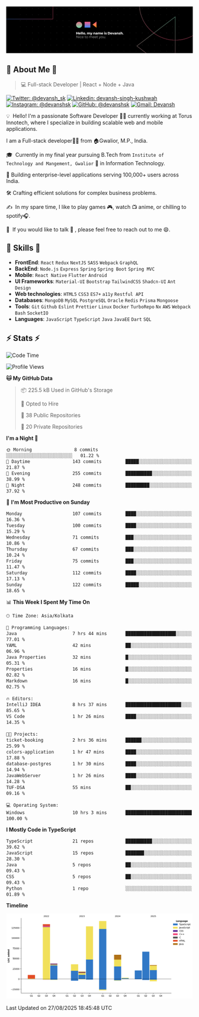 ![Banner](./Devansh%20Singh%20Banner.png)

## 👋 About Me 👋

> 💻 Full-stack Developer | React + Node + Java

[![Twitter: @devansh_sk](https://img.shields.io/twitter/follow/devansh_sk?style=social)](https://twitter.com/devansh_sk)
[![Linkedin: devansh-singh-kushwah](https://img.shields.io/badge/-Devansh%20Singh%20Kushwah-blue?style=flat-square&logo=Linkedin&logoColor=white&link=https://www.linkedin.com/in/devanshsk/)](https://www.linkedin.com/in/devanshsk/)
[![Instagram: @devanshsk](https://img.shields.io/badge/-devanshsk-E4405F?style=flat-square&logo=instagram&logoColor=white)](https://instagram.com/devanshsk)
[![GitHub: @devanshsk](https://img.shields.io/github/followers/devanshsk?label=follow&style=social)](https://github.com/devanshsk)
[![Gmail: Devansh](https://img.shields.io/badge/Gmail-D14836?style=flat-square&logo=gmail&logoColor=white)](mailto:work.devanshsk@gmail.com)

💡 &nbsp;Hello! I'm a passionate Software Developer 🧑‍💻 currently working at Torus Innotech, where I specialize in building scalable web and mobile applications.

I am a Full-stack developer🧑‍💻 from 🏠Gwalior, M.P., India.

🎓 &nbsp;Currently in my final year pursuing B.Tech from `Institute of Technology and Mangement, Gwalior` 🏫 in Information Technology.

💼 Building enterprise-level applications serving 100,000+ users across India.

🛠️ Crafting efficient solutions for complex business problems.

✍️ &nbsp;In my spare time, I like to play games 🎮, watch 📺 anime, or chilling to spotify🎧.

💬 &nbsp;If you would like to talk 👋 , please feel free to reach out to me 😄.

##  🎉 Skills  🎉
- **FrontEnd**: `React` `Redux` `NextJS` `SASS` `Webpack` `GraphQL`
- **BackEnd**: `Node.js` `Express` `Spring` `Spring Boot` `Spring MVC`
- **Mobile**: `React Native` `Flutter` `Android` 
- **UI Frameworks**: `Material-UI` `Bootstrap` `TailwindCSS` `Shadcn-UI` `Ant Design`
- **Web technologies**: `HTML5` `CSS3` `ES7+` `a11y` `Restful API` 
- **Databases**: `MongoDB` `MySQL` `PostgreSQL` `Oracle` `Redis` `Prisma` `Mongoose`
- **Tools**: `Git` `Github` `Eslint` `Prettier` `Linux` `Docker` `TurboRepo` `Nx` `AWS` `Webpack` `Bash` `SocketIO`
- **Languages**: `JavaScript` `TypeScript` `Java` `JavaEE` `Dart` `SQL`

## ⚡ Stats ⚡
<!--START_SECTION:waka-->
![Code Time](http://img.shields.io/badge/Code%20Time-574%20hrs%2046%20mins-blue)

![Profile Views](http://img.shields.io/badge/Profile%20Views-0-blue)

**🐱 My GitHub Data** 

> 📦 225.5 kB Used in GitHub's Storage 
 > 
> 💼 Opted to Hire
 > 
> 📜 38 Public Repositories 
 > 
> 🔑 20 Private Repositories 
 > 
**I'm a Night 🦉** 

```text
🌞 Morning                8 commits           ░░░░░░░░░░░░░░░░░░░░░░░░░   01.22 % 
🌆 Daytime                143 commits         █████░░░░░░░░░░░░░░░░░░░░   21.87 % 
🌃 Evening                255 commits         ██████████░░░░░░░░░░░░░░░   38.99 % 
🌙 Night                  248 commits         █████████░░░░░░░░░░░░░░░░   37.92 % 
```
📅 **I'm Most Productive on Sunday** 

```text
Monday                   107 commits         ████░░░░░░░░░░░░░░░░░░░░░   16.36 % 
Tuesday                  100 commits         ████░░░░░░░░░░░░░░░░░░░░░   15.29 % 
Wednesday                71 commits          ███░░░░░░░░░░░░░░░░░░░░░░   10.86 % 
Thursday                 67 commits          ███░░░░░░░░░░░░░░░░░░░░░░   10.24 % 
Friday                   75 commits          ███░░░░░░░░░░░░░░░░░░░░░░   11.47 % 
Saturday                 112 commits         ████░░░░░░░░░░░░░░░░░░░░░   17.13 % 
Sunday                   122 commits         █████░░░░░░░░░░░░░░░░░░░░   18.65 % 
```


📊 **This Week I Spent My Time On** 

```text
🕑︎ Time Zone: Asia/Kolkata

💬 Programming Languages: 
Java                     7 hrs 44 mins       ███████████████████░░░░░░   77.01 % 
YAML                     42 mins             ██░░░░░░░░░░░░░░░░░░░░░░░   06.96 % 
Java Properties          32 mins             █░░░░░░░░░░░░░░░░░░░░░░░░   05.31 % 
Properties               16 mins             █░░░░░░░░░░░░░░░░░░░░░░░░   02.82 % 
Markdown                 16 mins             █░░░░░░░░░░░░░░░░░░░░░░░░   02.75 % 

🔥 Editors: 
IntelliJ IDEA            8 hrs 37 mins       █████████████████████░░░░   85.65 % 
VS Code                  1 hr 26 mins        ████░░░░░░░░░░░░░░░░░░░░░   14.35 % 

🐱‍💻 Projects: 
ticket-booking           2 hrs 36 mins       ██████░░░░░░░░░░░░░░░░░░░   25.99 % 
colors-application       1 hr 47 mins        ████░░░░░░░░░░░░░░░░░░░░░   17.88 % 
database-postgres        1 hr 30 mins        ████░░░░░░░░░░░░░░░░░░░░░   14.94 % 
JavaWebServer            1 hr 26 mins        ████░░░░░░░░░░░░░░░░░░░░░   14.28 % 
TUF-DSA                  55 mins             ██░░░░░░░░░░░░░░░░░░░░░░░   09.16 % 

💻 Operating System: 
Windows                  10 hrs 3 mins       █████████████████████████   100.00 % 
```

**I Mostly Code in TypeScript** 

```text
TypeScript               21 repos            ██████████░░░░░░░░░░░░░░░   39.62 % 
JavaScript               15 repos            ███████░░░░░░░░░░░░░░░░░░   28.30 % 
Java                     5 repos             ██░░░░░░░░░░░░░░░░░░░░░░░   09.43 % 
CSS                      5 repos             ██░░░░░░░░░░░░░░░░░░░░░░░   09.43 % 
Python                   1 repo              ░░░░░░░░░░░░░░░░░░░░░░░░░   01.89 % 
```



**Timeline**

![Lines of Code chart](https://raw.githubusercontent.com/DevanshSK/DevanshSK/main/assets/bar_graph.png)


 Last Updated on 27/08/2025 18:45:48 UTC
<!--END_SECTION:waka-->
